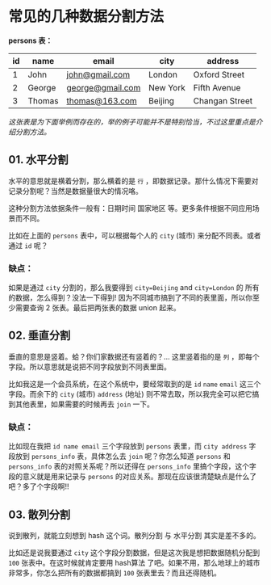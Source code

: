 # 常见的几种数据分割方法

**persons 表：**

| id   | name   | email            | city     | address        |
| ---- | ------ | ---------------- | -------- | -------------- |
| 1    | John   | john@gmail.com   | London   | Oxford Street  |
| 2    | George | george@gmail.com | New York | Fifth Avenue   |
| 3    | Thomas | thomas@163.com   | Beijing  | Changan Street |

*这张表是为下面举例而存在的，举的例子可能并不是特别恰当，不过这里重点是介绍分割方法。*



## 01. 水平分割 

水平的意思就是横着分割，那么横着的是 `行` ，即数据记录。那什么情况下需要对记录分割呢？当然是数据量很大的情况咯。

这种分割方法依据条件一般有：日期时间 国家地区 等。更多条件根据不同应用场景而不同。

比如在上面的 `persons` 表中，可以根据每个人的 `city` (城市) 来分配不同表。或者通过 `id` 呢？

### 缺点：

如果是通过 `city` 分割的，那么我要得到 `city=Beijing` and `city=London` 的 所有的数据，怎么得到？没法一下得到! 因为不同城市搞到了不同的表里面，所以你至少需要查询 2 张表。最后把两张表的数据 union 起来。



## 02. 垂直分割 

垂直的意思是竖着。蛤？你们家数据还有竖着的？… 这里竖着指的是 `列` ，即每个字段。所以意思就是说把不同字段放到不同表里面。

比如我这是一个会员系统，在这个系统中，要经常取到的是 `id` `name` `email` 这三个字段。而余下的 `city` (城市) `address` (地址) 则不常去取，所以我完全可以把它搞到其他表里，如果需要的时候再去 `join` 一下。

### 缺点：

比如现在我把  `id name email` 三个字段放到 `persons` 表里，而 `city address` 字段放到 `persons_info` 表，具体怎么去 `join` 呢？你怎么知道 `persons` 和 `persons_info` 表的对照关系呢？所以还得在 `persons_info` 里搞个字段，这个字段的意义就是用来记录与 `persons` 的对应关系。那现在应该很清楚缺点是什么了吧？多了个字段啊!!



## 03. 散列分割 

说到散列，就能立刻想到 hash 这个词。散列分割 与 水平分割 其实是差不多的。

比如还是说我要通过 `city` 这个字段分割数据，但是这次我是想把数据随机分配到 `100` 张表中。在这时候就肯定要用 hash算法 了吧。如果不用，那么地球上的城市非常多，你怎么把所有的数据都搞到 `100` 张表里去？而且还得随机。

